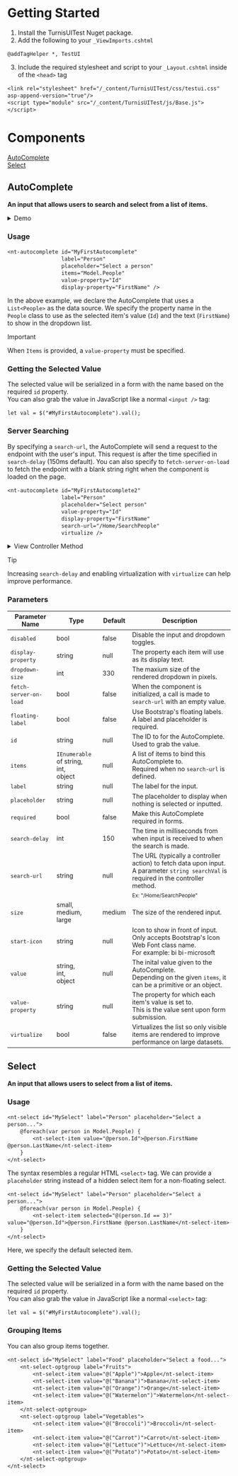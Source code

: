 # Getting Started
1. Install the TurnisUITest Nuget package.<br/>
2. Add the following to your ```_ViewImports.cshtml```
```
@addTagHelper *, TestUI
```
3. Include the required stylesheet and script to your ```_Layout.cshtml``` inside of the ```<head>``` tag
```
<link rel="stylesheet" href="/_content/TurnisUITest/css/testui.css" asp-append-version="true"/> 
<script type="module" src="/_content/TurnisUITest/js/Base.js"></script>
```


# Components
[AutoComplete](#autocomplete) <br />
[Select](#select)


## AutoComplete
**An input that allows users to search and select from a list of items.**
<details>
  <summary>Demo</summary>
  
  <img src="./assets/AutoComplete-Demo1.gif" width="40%" height="40%"/>
  
</details>

### Usage
```
<nt-autocomplete id="MyFirstAutocomplete"
                 label="Person"
                 placeholder="Select a person"
                 items="Model.People"
                 value-property="Id"
                 display-property="FirstName" />
```
In the above example, we declare the AutoComplete that uses a ```List<People>``` as the data source. We specify the property name in the ```People``` class to use as the selected item's value (```Id```) and the text (```FirstName```) to show in the dropdown list.
> [!IMPORTANT]
> When <code>Items</code> is provided, a <code>value-property</code> must be specified.

### Getting the Selected Value
The selected value will be serialized in a form with the name based on the required ```id``` property.<br/>
You can also grab the value in JavaScript like a normal ```<input />``` tag:
```
let val = $("#MyFirstAutocomplete").val();
```

### Server Searching
By specifying a ```search-url```, the AutoComplete will send a request to the endpoint with the user's input. This request is after the time specified in ```search-delay``` (150ms default). You can also specify to ```fetch-server-on-load``` to fetch the endpoint with a blank string right when the component is loaded on the page.
```
<nt-autocomplete id="MyFirstAutocomplete2"
                 label="Person"
                 placeholder="Select person"
                 value-property="Id"
                 display-property="FirstName"
                 search-url="/Home/SearchPeople"
                 virtualize />
```

<details>
<summary>View Controller Method</summary>
  The AutoComplete sends in 1 parameter of name <code>searchVal</code> with the user's input. We then can do filtering and return a <code>Json()</code> result with the list of the same data type.
  
```
public IActionResult SearchPeople(string? searchVal)
{
    if (searchVal == null) return Json(model);

    Thread.Sleep(2000); // Simulate database call

    searchVal= searchVal.Trim();
    List<Person> result = model.Where(x => x.FirstName.Contains(searchVal, StringComparison.CurrentCultureIgnoreCase)).ToList();
    // or do some db calls with filtering ...

    return Json(result);
}
```
</details>

> [!TIP]
> Increasing ```search-delay``` and enabling virtualization with ```virtualize``` can help improve performance.

### Parameters
| Parameter Name  | Type | Default | Description |
| ------------- | ------------- | ------------- | ------------- |
| ```disabled``` | bool | false | Disable the input and dropdown toggles. |
| ```display-property``` | string | null | The property each item will use as its display text. |
| ```dropdown-size``` | int | 330 | The maxium size of the rendered dropdown in pixels. |
| ```fetch-server-on-load``` | bool | false | When the component is initialized, a call is made to ```search-url``` with an empty value. |
| ```floating-label``` | bool | false | Use Bootstrap's floating labels. A label and placeholder is required. |
| ```id```  | string | null | The ID to for the AutoComplete. Used to grab the value. |
| ```items``` | ```IEnumerable``` of string,<br/> int,<br/> object | null | A list of items to bind this AutoComplete to.<br/> Required when no ```search-url``` is defined. |
| ```label``` | string | null | The label for the input. |
| ```placeholder``` | string | null | The placeholder to display when nothing is selected or inputted. |
| ```required``` | bool | false | Make this AutoComplete required in forms. |
| ```search-delay``` | int | 150 | The time in milliseconds from when input is received to when the search is made. |
| ```search-url``` | string | null | The URL (typically a controller action) to fetch data upon input.<br/>A parameter <code>string searchVal</code> is required in the controller method.<br/><sub>Ex: "/Home/SearchPeople"<br/></sub> |
| ```size``` | small,<br/>medium,<br/>large | medium | The size of the rendered input. |
| ```start-icon``` | string | null | Icon to show in front of input. Only accepts Bootstrap's Icon Web Font class name. <br/> For example: bi bi-microsoft |
| ```value``` | string,<br/>int,<br/>object | null | The inital value given to the AutoComplete.<br/> Depending on the given ```items```, it can be a primitive or an object. |
| ```value-property``` | string | null | The property for which each item's value is set to.<br/> This is the value sent upon form submission. |
| ```virtualize``` | bool | false | Virtualizes the list so only visible items are rendered to improve performance on large datasets. |


## Select
**An input that allows users to select from a list of items.**

### Usage
```
<nt-select id="MySelect" label="Person" placeholder="Select a person...">
    @foreach(var person in Model.People) {
        <nt-select-item value="@person.Id">@person.FirstName @person.LastName</nt-select-item>
    }
</nt-select>
```
The syntax resembles a regular HTML ```<select>``` tag. We can provide a ```placeholder``` string instead of a hidden select item for a non-floating select. 

```
<nt-select id="MySelect" label="Person" placeholder="Select a person...">
    @foreach(var person in Model.People) {
        <nt-select-item selected="@(person.Id == 3)" value="@person.Id">@person.FirstName @person.LastName</nt-select-item>
    }
</nt-select>
```
Here, we specify the default selected item.

### Getting the Selected Value
The selected value will be serialized in a form with the name based on the required ```id``` property.<br/>
You can also grab the value in JavaScript like a normal ```<select>``` tag:
```
let val = $("#MyFirstAutocomplete").val();
```
### Grouping Items
You can also group items together.
```
<nt-select id="MySelect" label="Food" placeholder="Select a food...">
    <nt-select-optgroup label="Fruits">
        <nt-select-item value="@("Apple")">Apple</nt-select-item>
        <nt-select-item value="@("Banana")">Banana</nt-select-item>
        <nt-select-item value="@("Orange")">Orange</nt-select-item>
        <nt-select-item value="@("Watermelon")">Watermelon</nt-select-item>
    </nt-select-optgroup>
    <nt-select-optgroup label="Vegetables">
        <nt-select-item value="@("Broccoli")">Broccoli</nt-select-item>
        <nt-select-item value="@("Carrot")">Carrot</nt-select-item>
        <nt-select-item value="@("Lettuce")">Lettuce</nt-select-item>
        <nt-select-item value="@("Potato")">Potato</nt-select-item>
    </nt-select-optgroup>
</nt-select>
```









